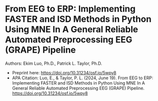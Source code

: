 # From EEG to ERP: Implementing FASTER and ISD Methods in Python Using MNE In A General Reliable Automated Preprocessing EEG (GRAPE) Pipeline
Authors: Ekim Luo, Ph.D., Patrick L. Taylor, Ph.D.
- Preprint here: https://doi.org/10.31234/osf.io/5wpy8
- APA Citation: Luo, E., & Taylor, P. L. (2024, June 19). From EEG to ERP: Implementing FASTER and ISD Methods in Python Using MNE In A General Reliable Automated Preprocessing EEG  (GRAPE) Pipeline. https://doi.org/10.31234/osf.io/5wpy8
